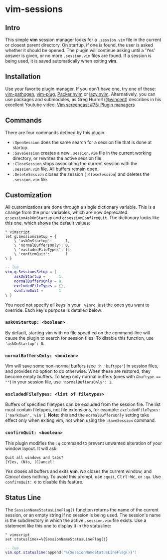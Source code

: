 # vim-sessions
## Intro
This simple **vim** session manager looks for a `.session.vim` file in the current or closest parent directory. On startup, if one is found, the user is asked whether it should be opened. The plugin will continue asking until a 'Yes' answer is given, or no more `.session.vim` files are found. If a session is being used, it is saved automatically when exiting **vim**.

## Installation

Use your favorite plugin manager. If you don't have one, try one of these: [vim-pathogen](https://github.com/tpope/vim-pathogen), [vim-plug](https://github.com/junegunn/vim-plug), [Packer.nvim](https://github.com/wbthomason/packer.nvim) or [lazy.nvim](https://github.com/folke/lazy.nvim). Alternatively, you can use packages and submodules, as Greg Hurrell ([@wincent](https://github.com/wincent)) describes in his excellent Youtube video: [Vim screencast #75: Plugin managers](https://www.youtube.com/watch?v=X2_R3uxDN6g)

## Commands
There are four commands defined by this plugin:
* `:OpenSession` does the same search for a session file that is done at startup.
* `:SaveSession` creates a new `.session.vim` file in the current working directory, or rewrites the active session file.
* `:CloseSession` stops associating the current session with the `.session.vim` file. All buffers remain open.
* `:DeleteSession` closes the session (`:CloseSession`) and deletes the `.session.vim` file.

## Customization
All customizations are done through a single dictionary variable. This is a change from the prior variables, which are now deprecated: `g:sessionAskOnStartup` and `g:sessionConfirmQuit`. The dictionary looks like this one, which shows the default values:

```vim
" vimscript
let g:SessionsSetup = {
    \ 'askOnStartup':      1,
    \ 'normalBuffersOnly': 0,
    \ 'excludedFileTypes': [],
    \ 'confirmQuit':       1
\ }
```
```lua
-- lua
vim.g.SessionsSetup = {
    askOnStartup =      1,
    normalBuffersOnly = 0,
    excludedFileTypes = {},
    confirmQuit =       1
\ }
```

You need not specify all keys in your `.vimrc`, just the ones you want to override. Each key's purpose is detailed below:

### `askOnStartup: <boolean>`
By default, starting vim with no file specified on the command-line will cause the plugin to search for session files. To disable this function, use `'askOnStartup': 0`.

### `normalBuffersOnly: <boolean>`
Vim will save some non-normal buffers (see `:h 'buftype'`) in session files, and provides no option to do otherwise. When these are restored, they become empty buffers. To keep only normal buffers (ones with `&buftype == ""`) in your session file, use `'normalBuffersOnly': 1`.

### `excludedFileTypes: <list of filetypes>`
Buffers of specified filetypes can be excluded from the session file. The list must contain filetypes, not file extensions, for example: `excludedFileTypes: ['markdown','vim']`. **Note:** this and the `normalBuffersOnly` setting take effect only when exiting vim, not when using the `:SaveSession` command.

### `confirmQuit: <boolean>`
This plugin modifies the `:q` command to prevent unwanted alteration of your window layout. It will ask:
```
Quit all windows and tabs?
[Y]es, (N)o, (C)ancel:
```

*Yes* closes all buffers and exits **vim**, *No* closes the current window, and *Cancel* does nothing. To avoid this prompt, use `:quit`, <kbd>Ctrl-W</kbd><kbd>c</kbd>, or `:qa`. Use `confirmQuit: 0` to disable this feature.

## Status Line
The `SessionNameStatusLineFlag()` function returns the name of the current session, or an empty string if no session is being used. The session's name is the subdirectory in which the active `.session.vim` file exists. Use a statement like this one to display it in the statusline:
```vim
" vimscript
set statusline+=%{SessionNameStatusLineFlag()}
```
```lua
-- lua
vim.opt.statusline:append('%{SessionNameStatusLineFlag()}')
```

